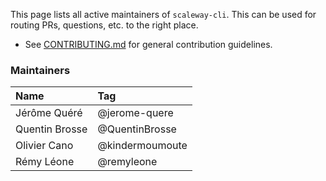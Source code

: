 This page lists all active maintainers of `scaleway-cli`. This can be used for
routing PRs, questions, etc. to the right place.

- See [CONTRIBUTING.md](.github/CONTRIBUTING.md) for general contribution guidelines.

### Maintainers

| Name           | Tag             |
| :------------- | :-------------- |
| Jérôme Quéré   | @jerome-quere   |
| Quentin Brosse | @QuentinBrosse  |
| Olivier Cano   | @kindermoumoute |
| Rémy Léone     | @remyleone      |
